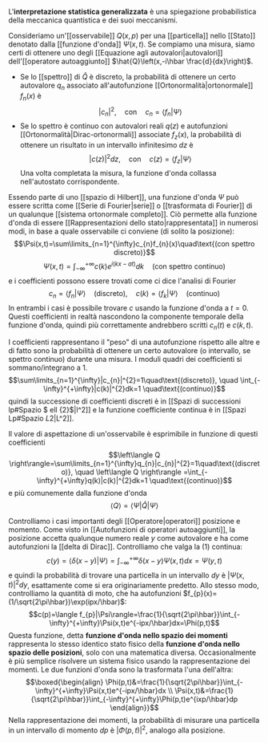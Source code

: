 L'**interpretazione statistica generalizzata** è una spiegazione probabilistica della meccanica quantistica e dei suoi meccanismi.

Consideriamo un'[[osservabile]] $Q(x,p)$ per una [[particella]] nello [[Stato]] denotato dalla [[funzione d'onda]] $\Psi(x,t)$. Se compiamo una misura, siamo certi di ottenere uno degli [[Equazione agli autovalori|autovalori]] dell'[[operatore autoaggiunto]] $\hat{Q}\left(x,-i\hbar \frac{d}{dx}\right)$.
- Se lo [[spettro]] di $\hat{Q}$ è discreto, la probabilità di ottenere un certo autovalore $q_{n}$ associato all'autofunzione [[Ortonormalità|ortonormale]] $f_{n}(x)$ è$$|c_{n}|^{2},\quad\text{con}\quad c_{n}=\langle f_{n}|\Psi\rangle$$
- Se lo spettro è continuo con autovalori reali $q(z)$ e autofunzioni [[Ortonormalità|Dirac-ortonormali]] associate $f_{z}(x)$, la probabilità di ottenere un risultato in un intervallo infinitesimo $dz$ è$$|c(z)|^{2}dz,\quad\text{con}\quad c(z)=\langle f_{z}|\Psi\rangle$$
Una volta completata la misura, la funzione d'onda collassa nell'autostato corrispondente.

Essendo parte di uno [[spazio di Hilbert]], una funzione d'onda $\Psi$ può essere scritta come [[Serie di Fourier|serie]] o [[trasformata di Fourier]] di un qualunque [[sistema ortonormale completo]]. Ciò permette alla funzione d'onda di essere [[Rappresentazioni dello stato|rappresentata]] in numerosi modi, in base a quale osservabile ci conviene (di solito la posizione):
$$\Psi(x,t)=\sum\limits_{n=1}^{\infty}c_{n}f_{n}(x)\quad\text{(con spettro discreto)}$$
$$\Psi(x,t)=\int_{-\infty}^{+\infty}c(k)e^{i(kx-at)}dk\quad\text{(con spettro continuo)}$$
e i coefficienti possono essere trovati come ci dice l'analisi di Fourier
$$c_{n}=\langle f_{n}|\Psi\rangle\quad \text{(discreto)},\quad c(k)=\langle f_{k}|\Psi\rangle\quad \text{(continuo)}\tag{1}$$
In entrambi i casi è possibile trovare $c$ usando la funzione d'onda a $t=0$. Questi coefficienti in realtà nascondono la componente temporale della funzione d'onda, quindi più correttamente andrebbero scritti $c_{n}(t)$ e $c(k,t)$.

I coefficienti rappresentano il "peso" di una autofunzione rispetto alle altre e di fatto sono la probabilità di ottenere un certo autovalore (o intervallo, se spettro continuo) durante una misura. I moduli quadri dei coefficienti si sommano/integrano a 1.
$$\sum\limits_{n=1}^{\infty}|c_{n}|^{2}=1\quad\text{(discreto)}, \quad \int_{-\infty}^{+\infty}|c(k)|^{2}dk=1 \quad\text{(continuo)}$$
quindi la successione di coefficienti discreti è in [[Spazi di successioni lp#Spazio $ ell {2}$|l^2]] e la funzione coefficiente continua è in [[Spazi Lp#Spazio $L {2}$|L^2]].

Il valore di aspettazione di un'osservabile è esprimibile in funzione di questi coefficienti
$$\left\langle Q \right\rangle=\sum\limits_{n=1}^{\infty}q_{n}|c_{n}|^{2}=1\quad\text{(discreto)}, \quad \left\langle Q \right\rangle =\int_{-\infty}^{+\infty}q(k)|c(k)|^{2}dk=1 \quad\text{(continuo)}$$
e più comunemente dalla funzione d'onda
$$\left\langle Q \right\rangle=\langle \Psi|\hat{Q}| \Psi\rangle$$

Controlliamo i casi importanti degli [[Operatore|operatori]] posizione e momento. Come visto in [[Autofunzioni di operatori autoaggiunti]], la posizione accetta qualunque numero reale $y$ come autovalore e ha come autofunzioni la [[delta di Dirac]]. Controlliamo che valga la $(1)$ continua:
$$c(y)=\langle \delta(x-y)|\Psi\rangle=\int_{-\infty}^{+\infty}\delta(x-y)\Psi(x,t)dx=\Psi(y,t)$$
e quindi la probabilità di trovare una particella in un intervallo $dy$ è $|\Psi(x,t)|^{2}dy$, esattamente come si era originariamente predetto. Allo stesso modo, controlliamo la quantità di moto, che ha autofunzioni $f_{p}(x)=(1/\sqrt{2\pi\hbar})\exp(ipx/\hbar)$:
$$c(p)=\langle f_{p}|\Psi\rangle=\frac{1}{\sqrt{2\pi\hbar}}\int_{-\infty}^{+\infty}\Psi(x,t)e^{-ipx/\hbar}dx=\Phi(p,t)$$
Questa funzione, detta **funzione d'onda nello spazio dei momenti** rappresenta lo stesso identico stato fisico della **funzione d'onda nello spazio delle posizioni**, solo con una matematica diversa. Occasionalmente è più semplice risolvere un sistema fisico usando la rappresentazione dei momenti. Le due funzioni d'onda sono la trasformata l'una dell'altra:
$$\boxed{\begin{align}
\Phi(p,t)&=\frac{1}{\sqrt{2\pi\hbar}}\int_{-\infty}^{+\infty}\Psi(x,t)e^{-ipx/\hbar}dx \\
\Psi(x,t)&=\frac{1}{\sqrt{2\pi\hbar}}\int_{-\infty}^{+\infty}\Phi(p,t)e^{ixp/\hbar}dp
\end{align}}$$
Nella rappresentazione dei momenti, la probabilità di misurare una particella in un intervallo di momento $dp$ è $|\Phi(p,t)|^{2}$, analogo alla posizione.